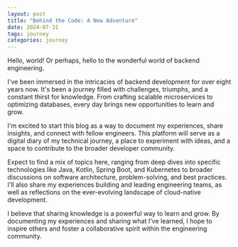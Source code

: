```yaml
---
layout: post
title: "Behind the Code: A New Adventure"
date: 2024-07-31
tags: journey
categories: journey
---
```


Hello, world! Or perhaps, hello to the wonderful world of backend engineering.

I've been immersed in the intricacies of backend development for over eight years now. It's been a journey filled with challenges, triumphs, and a constant thirst for knowledge. From crafting scalable microservices to optimizing databases, every day brings new opportunities to learn and grow.

I'm excited to start this blog as a way to document my experiences, share insights, and connect with fellow engineers. This platform will serve as a digital diary of my technical journey, a place to experiment with ideas, and a space to contribute to the broader developer community.

Expect to find a mix of topics here, ranging from deep dives into specific technologies like Java, Kotlin, Spring Boot, and Kubernetes to broader discussions on software architecture, problem-solving, and best practices. I'll also share my experiences building and leading engineering teams, as well as reflections on the ever-evolving landscape of cloud-native development.

I believe that sharing knowledge is a powerful way to learn and grow. By documenting my experiences and sharing what I've learned, I hope to inspire others and foster a collaborative spirit within the engineering community.